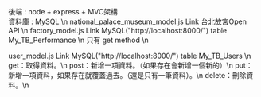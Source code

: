 後端 : node + express + MVC架構 <br>
資料庫 : MySQL \n
national_palace_museum_model.js Link 台北故宮Open API \n
factory_model.js  Link MySQL("http://localhost:8000/") table My_TB_Performance \n
  只有 get method \n

user_model.js     Link MySQL("http://localhost:8000/") table My_TB_Users \n
get：取得資料。\n
post：新增一項資料。（如果存在會新增一個新的）\n
put：新增一項資料，如果存在就覆蓋過去。（還是只有一筆資料）。\n
delete：刪除資料。\n
